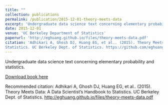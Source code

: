 ```yaml
---
title: ""
collection: publications
permalink: /publication/2015-12-01-theory-meets-data
excerpt: 'Undergraduate data science text concerning elementary probability and statistics.'
date: 2015-12-01
venue: 'UC Berkeley Department of Statistics'
paperurl: 'http://eghuang.github.io/files/theory-meets-data.pdf'
citation: 'Adhikari A, Ghosh DJ, Huang EG, et al.. (2015). Theory Meets Data: A Data Scientist’s Handbook to
Statistics. UC Berkeley Dept. of Statistics. https://github.com/eghuang/stat_94'
---
```

Undergraduate data science text concerning elementary probability and statistics.

[Download book here](http://eghuang.github.io/files/theory-meets-data.pdf)

Recommended citation: Adhikari A, Ghosh DJ, Huang EG, et al.. (2015). Theory Meets Data: A Data Scientist’s Handbook to
Statistics. UC Berkeley Dept. of Statistics. http://eghuang.github.io/files/theory-meets-data.pdf
